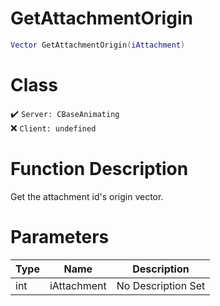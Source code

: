 # GetAttachmentOrigin
```lua
Vector GetAttachmentOrigin(iAttachment)
```
# Class
✔️ `Server: CBaseAnimating`  
❌ `Client: undefined`  

# Function Description
Get the attachment id's origin vector.
# Parameters
Type|Name|Description
--|--|--
int|iAttachment|No Description Set
